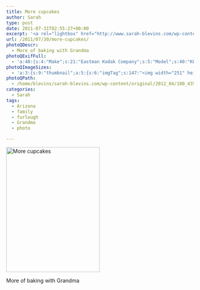```yaml
---
title: More cupcakes
author: Sarah
type: post
date: 2011-07-31T02:55:27+00:00
excerpt: '<a rel="lightbox" href="http://www.sarah-blevins.com/wp-content/main/2012_04/100_4358.jpg" title="More cupcakes"><img width="251" height="335" alt="More cupcakes" src="/images/original/2012_04/100_4358.jpg" class="photoQexcerpt photoQLinkImg" /></a>'
url: /2011/07/30/more-cupcakes/
photoQDescr:
  - More of baking with Grandma
photoQExifFull:
  - 'a:40:{s:4:"Make";s:21:"Eastman Kodak Company";s:5:"Model";s:40:"KODAK EASYSHARE C813 ZOOM DIGITAL CAMERA";s:11:"Orientation";s:17:"1: Normal (0 deg)";s:11:"xResolution";s:3:"480";s:11:"yResolution";s:3:"480";s:14:"ResolutionUnit";s:4:"Inch";s:8:"Software";s:15:"QuickTime 7.6.6";s:8:"DateTime";s:19:"2011:07:31 21:27:04";s:12:"HostComputer";s:15:"Mac OS X 10.6.8";s:12:"ExposureTime";s:16:"7812/1000000 sec";s:7:"FNumber";s:5:"f/2.7";s:15:"ExposureProgram";s:7:"Program";s:15:"ISOSpeedRatings";s:3:"800";s:11:"ExifVersion";s:11:"version 2.2";s:16:"DateTimeOriginal";s:19:"2011:07:30 19:55:27";s:17:"DateTimedigitized";s:19:"2011:07:30 19:55:27";s:17:"ShutterSpeedValue";s:9:"1/127 sec";s:13:"ApertureValue";s:5:"f/2.7";s:17:"ExposureBiasValue";s:4:"0 EV";s:16:"MaxApertureValue";s:5:"f/2.7";s:12:"MeteringMode";s:13:"Multi-Segment";s:11:"LightSource";s:15:"Unknown or Auto";s:5:"Flash";s:16:"Flash, Auto-Mode";s:11:"FocalLength";s:4:"6 mm";s:15:"FlashPixVersion";s:9:"version 1";s:10:"ColorSpace";s:4:"sRGB";s:14:"ExifImageWidth";s:11:"3296 pixels";s:15:"ExifImageHeight";s:11:"2472 pixels";s:13:"ExposureIndex";s:3:"800";s:13:"SensingMethod";s:35:"Unknown: One Chip Color Area Sensor";s:10:"FileSource";s:20:"Digital Still Camera";s:9:"SceneType";s:21:"Directly Photographed";s:12:"ExposureMode";s:1:"0";s:12:"WhiteBalance";s:1:"0";s:16:"DigitalZoomRatio";s:1:"0";s:16:"SceneCaptureMode";s:1:"0";s:8:"Contrast";s:1:"0";s:10:"Saturation";s:1:"0";s:9:"Sharpness";s:1:"0";s:20:"FocalLength35mmEquiv";s:0:"";}'
photoQImageSizes:
  - 'a:3:{s:9:"thumbnail";a:5:{s:6:"imgTag";s:147:"<img width="251" height="335" alt="More cupcakes" src="/images/original/2012_04/100_4358.jpg" class="PhotoQImg" />";s:6:"imgUrl";s:70:"/images/original/2012_04/100_4358.jpg";s:7:"imgPath";s:73:"/home/blevins/sarah-blevins.com/wp-content/thumbnail/2012_04/100_4358.jpg";s:8:"imgWidth";s:3:"251";s:9:"imgHeight";s:3:"335";}s:4:"main";a:5:{s:6:"imgTag";s:142:"<img width="394" height="525" alt="More cupcakes" src="http://www.sarah-blevins.com/wp-content/main/2012_04/100_4358.jpg" class="PhotoQImg" />";s:6:"imgUrl";s:65:"http://www.sarah-blevins.com/wp-content/main/2012_04/100_4358.jpg";s:7:"imgPath";s:68:"/home/blevins/sarah-blevins.com/wp-content/main/2012_04/100_4358.jpg";s:8:"imgWidth";s:3:"394";s:9:"imgHeight";s:3:"525";}s:8:"original";a:5:{s:6:"imgTag";s:148:"<img width="2472" height="3296" alt="More cupcakes" src="/images/original/2012_04/100_4358.jpg" class="PhotoQImg" />";s:6:"imgUrl";s:69:"/images/original/2012_04/100_4358.jpg";s:7:"imgPath";s:72:"/home/blevins/sarah-blevins.com/wp-content/original/2012_04/100_4358.jpg";s:8:"imgWidth";s:4:"2472";s:9:"imgHeight";s:4:"3296";}}'
photoQPath:
  - /home/blevins/sarah-blevins.com/wp-content/original/2012_04/100_4358.jpg
categories:
  - Sarah
tags:
  - Arizona
  - family
  - furlough
  - Grandma
  - photo

---
```

<a rel="lightbox" href="/images/original/2012_04/100_4358.jpg" title="More cupcakes"><img width="251" height="335" alt="More cupcakes" src="/images/original/2012_04/100_4358.jpg" class="photoQcontent photoQLinkImg" /></a>

<div class="photoQDescr">
  More of baking with Grandma
</div>